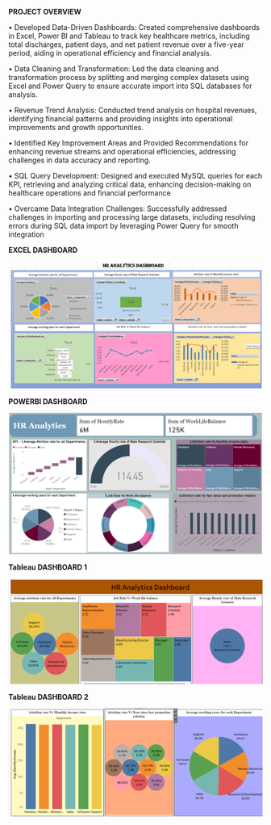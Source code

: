 **PROJECT OVERVIEW**

•	Developed Data-Driven Dashboards: Created comprehensive dashboards in Excel, Power BI and Tableau to track key healthcare metrics, including total discharges, patient days, and net patient revenue over a five-year period, aiding in operational efficiency and financial analysis.

•	Data Cleaning and Transformation: Led the data cleaning and transformation process by splitting and merging complex datasets using Excel and Power Query to ensure accurate import into SQL databases for analysis.

•	Revenue Trend Analysis: Conducted trend analysis on hospital revenues, identifying financial patterns and providing insights into operational improvements and growth opportunities.

•	Identified Key Improvement Areas and Provided Recommendations for enhancing revenue streams and operational efficiencies, addressing challenges in data accuracy and reporting.

•	SQL Query Development: Designed and executed MySQL queries for each KPI, retrieving and analyzing critical data, enhancing decision-making on healthcare operations and financial performance

•	Overcame Data Integration Challenges: Successfully addressed challenges in importing and processing large datasets, including resolving errors during SQL data import by leveraging Power Query for smooth integration



**EXCEL DASHBOARD**

![Excel Dashboard](asset/Excel_Dashboard.png.png)

**POWERBI DASHBOARD**

![PowerBi Dashboard](asset/PowerBi_Dashboard.png)

**Tableau DASHBOARD 1**

![Tableau Dashboard 1](asset/Tableau_Dashboard1.png)

**Tableau DASHBOARD 2**

![Tableau Dashboard 2](asset/Tableau_Dashboard2.png)
